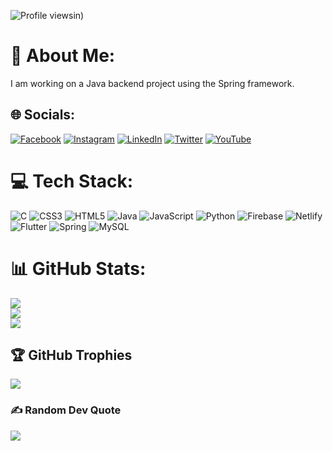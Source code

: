 ![Profile views](https://gpvc.arturio.dev/dhunu)in)

# 💫 About Me:
I am working on a Java backend project using the Spring framework.<br>


## 🌐 Socials:
[![Facebook](https://img.shields.io/badge/Facebook-%231877F2.svg?logo=Facebook&logoColor=white)](https://facebook.com/angel.saikia.140/) [![Instagram](https://img.shields.io/badge/Instagram-%23E4405F.svg?logo=Instagram&logoColor=white)](https://instagram.com/saikiaangel_/) [![LinkedIn](https://img.shields.io/badge/LinkedIn-%230077B5.svg?logo=linkedin&logoColor=white)](https://linkedin.com/in/angel-saikia/) [![Twitter](https://img.shields.io/badge/Twitter-%231DA1F2.svg?logo=Twitter&logoColor=white)](https://twitter.com/AngelSaikia1) [![YouTube](https://img.shields.io/badge/YouTube-%23FF0000.svg?logo=YouTube&logoColor=white)](https://youtube.com/c/UCb-X45E2VQk6D55xtgc2i4Q) 

# 💻 Tech Stack:
![C](https://img.shields.io/badge/c-%2300599C.svg?style=for-the-badge&logo=c&logoColor=white) ![CSS3](https://img.shields.io/badge/css3-%231572B6.svg?style=for-the-badge&logo=css3&logoColor=white) ![HTML5](https://img.shields.io/badge/html5-%23E34F26.svg?style=for-the-badge&logo=html5&logoColor=white) ![Java](https://img.shields.io/badge/java-%23ED8B00.svg?style=for-the-badge&logo=java&logoColor=white) ![JavaScript](https://img.shields.io/badge/javascript-%23323330.svg?style=for-the-badge&logo=javascript&logoColor=%23F7DF1E) ![Python](https://img.shields.io/badge/python-3670A0?style=for-the-badge&logo=python&logoColor=ffdd54) ![Firebase](https://img.shields.io/badge/firebase-%23039BE5.svg?style=for-the-badge&logo=firebase) ![Netlify](https://img.shields.io/badge/netlify-%23000000.svg?style=for-the-badge&logo=netlify&logoColor=#00C7B7) ![Flutter](https://img.shields.io/badge/Flutter-%2302569B.svg?style=for-the-badge&logo=Flutter&logoColor=white) ![Spring](https://img.shields.io/badge/spring-%236DB33F.svg?style=for-the-badge&logo=spring&logoColor=white) ![MySQL](https://img.shields.io/badge/mysql-%2300f.svg?style=for-the-badge&logo=mysql&logoColor=white)
# 📊 GitHub Stats:
![](https://github-readme-stats.vercel.app/api?username=dhunu&theme=dark&hide_border=false&include_all_commits=true&count_private=true)<br/>
![](https://github-readme-streak-stats.herokuapp.com/?user=dhunu&theme=dark&hide_border=false)<br/>
![](https://github-readme-stats.vercel.app/api/top-langs/?username=dhunu&theme=dark&hide_border=false&include_all_commits=true&count_private=true&layout=compact)

## 🏆 GitHub Trophies
![](https://github-profile-trophy.vercel.app/?username=dhunu&theme=radical&no-frame=false&no-bg=false&margin-w=4)

### ✍️ Random Dev Quote
![](https://quotes-github-readme.vercel.app/api?type=horizontal&theme=radical)

